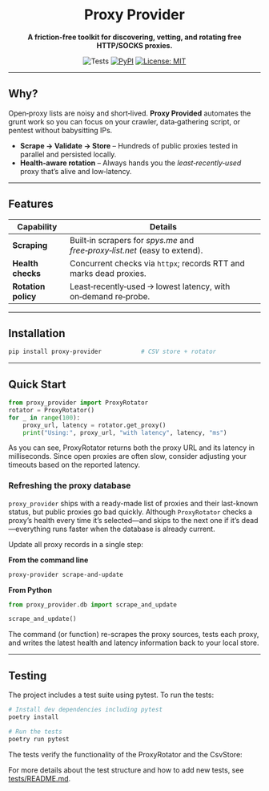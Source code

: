 <h1 align="center">
Proxy Provider
</h1>
</p>
<p align="center">
  <strong>
    A friction‑free toolkit for discovering, vetting, and rotating free HTTP/SOCKS proxies.
  </strong>
</p>

<p align="center">
  <img
    src="https://github.com/Hectortilla/proxy-provider/actions/workflows/tests.yml/badge.svg"
    alt="Tests"
  />
  <a href="https://pypi.org/project/proxy-provider/"><img
    src="https://img.shields.io/pypi/v/proxy-provider.svg"
    alt="PyPI"
  /></a>
  <a href="https://opensource.org/licenses/MIT"><img
    src="https://img.shields.io/badge/License-MIT-yellow.svg"
    alt="License: MIT"
  /></a>
</p>

---

## Why?

Open‑proxy lists are noisy and short‑lived. **Proxy Provided** automates the grunt work so you can focus on your crawler, data‑gathering script, or pentest without babysitting IPs.

* **Scrape → Validate → Store** – Hundreds of public proxies tested in parallel and persisted locally.
* **Health‑aware rotation** – Always hands you the *least‑recently‑used* proxy that’s alive and low‑latency.

---

## Features

| Capability               | Details                                                                          |
| ------------------------ | -------------------------------------------------------------------------------- |
| **Scraping**             | Built‑in scrapers for *spys.me* and *free‑proxy‑list.net* (easy to extend).      |
| **Health checks**        | Concurrent checks via `httpx`; records RTT and marks dead proxies.               |
| **Rotation policy**      | Least‑recently‑used → lowest latency, with on‑demand re‑probe.           |

---

## Installation

```bash
pip install proxy-provider           # CSV store + rotator
```

---

## Quick Start

```python
from proxy_provider import ProxyRotator
rotator = ProxyRotator()
for _ in range(100):
    proxy_url, latency = rotator.get_proxy()
    print("Using:", proxy_url, "with latency", latency, "ms")

```

As you can see, ProxyRotator returns both the proxy URL and its latency in milliseconds. Since open proxies are often slow, consider adjusting your timeouts based on the reported latency.

### Refreshing the proxy database

`proxy_provider` ships with a ready-made list of proxies and their last-known status, but public proxies go bad quickly.
Although `ProxyRotator` checks a proxy’s health every time it’s selected—and skips to the next one if it’s dead—everything runs faster when the database is already current.

Update all proxy records in a single step:

**From the command line**

```bash
proxy-provider scrape-and-update
```

**From Python**

```python
from proxy_provider.db import scrape_and_update

scrape_and_update()
```

The command (or function) re-scrapes the proxy sources, tests each proxy, and writes the latest health and latency information back to your local store.

---

## Testing

The project includes a test suite using pytest. To run the tests:

```bash
# Install dev dependencies including pytest
poetry install

# Run the tests
poetry run pytest
```

The tests verify the functionality of the ProxyRotator and the CsvStore:

For more details about the test structure and how to add new tests, see [tests/README.md](tests/README.md).
